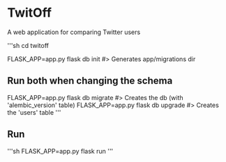 # TwitOff
A web application for comparing Twitter users

'''sh
cd twitoff

FLASK_APP=app.py flask db init #> Generates app/migrations dir

## Run both when changing the schema
FLASK_APP=app.py flask db migrate #> Creates the db (with 'alembic_version' table)
FLASK_APP=app.py flask db upgrade #> Creates the 'users' table
'''


## Run

'''sh
FLASK_APP=app.py flask run
'''
